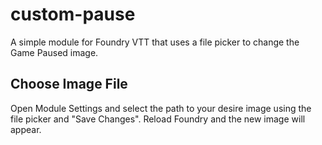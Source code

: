 # custom-pause

A simple module for Foundry VTT that uses a file picker to change the Game Paused image.

## Choose Image File

Open Module Settings and select the path to your desire image using the file picker and "Save Changes". Reload Foundry and the new image will appear.
